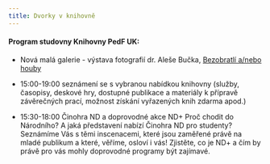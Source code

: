 ```yaml
---
title: Dvorky v knihovně
---
```


#### Program studovny Knihovny PedF UK:

- Nová malá galerie - výstava fotografií dr. Aleše Bučka, [Bezobratlí a/nebo houby](/img/pozvanka_bucek.jpg)

- 15:00-19:00 seznámení se s vybranou nabídkou knihovny (služby, časopisy,
  deskové hry, dostupné publikace a materiály k přípravě závěrečných prací, 
  možnost získání vyřazených knih zdarma  apod.)

- 15:30-18:00 Činohra ND a doprovodné akce ND+ Proč chodit do Národního? A
  jaká představení nabízí Činohra ND pro studenty? Seznámíme Vás s těmi
  inscenacemi, které jsou zaměřené právě na mladé publikum a které, věříme,
  osloví i vás! Zjistěte, co je ND+ a čím by právě pro vás mohly doprovodné
  programy být zajímavé.  
